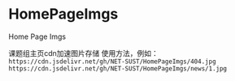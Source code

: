# HomePageImgs
Home Page Imgs

课题组主页cdn加速图片存储
使用方法，例如：
`https://cdn.jsdelivr.net/gh/NET-SUST/HomePageImgs/404.jpg`
`https://cdn.jsdelivr.net/gh/NET-SUST/HomePageImgs/news/1.jpg`
